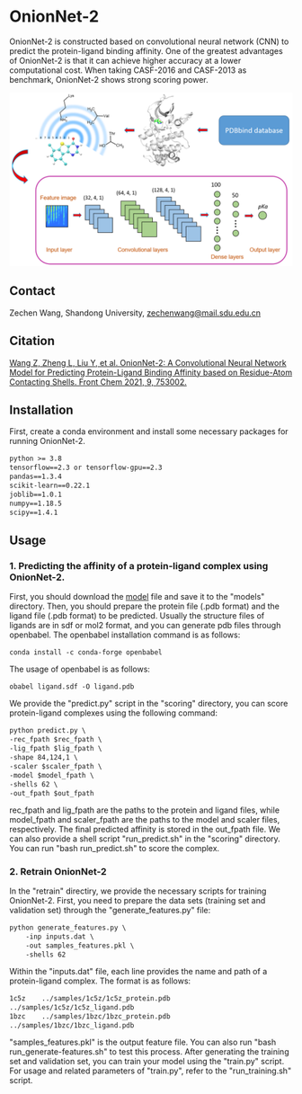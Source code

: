 # OnionNet-2
OnionNet-2 is constructed based on convolutional neural network (CNN) to predict the protein-ligand binding affinity. One of the greatest advantages of OnionNet-2 is that it can achieve higher accuracy at a lower computational cost. When taking CASF-2016 and CASF-2013 as benchmark, OnionNet-2 shows strong scoring power.

<img src="models/RAbinding.png">


## Contact
Zechen Wang, Shandong University, zechenwang@mail.sdu.edu.cn</p>


## Citation
<a href='https://www.frontiersin.org/articles/10.3389/fchem.2021.753002/full'>Wang Z, Zheng L, Liu Y, et al. OnionNet-2: A Convolutional Neural Network Model for Predicting Protein-Ligand Binding Affinity based on Residue-Atom Contacting Shells. Front Chem 2021, 9, 753002. </a>


## Installation
First, create a conda environment and install some necessary packages for running OnionNet-2.

    python >= 3.8
    tensorflow==2.3 or tensorflow-gpu==2.3
    pandas==1.3.4
    scikit-learn==0.22.1
    joblib==1.0.1
    numpy==1.18.5
    scipy==1.4.1

## Usage
### 1. Predicting the affinity of a protein-ligand complex using OnionNet-2.
First, you should download the [model](https://zenodo.org/records/10728089) file and save it to the "models" directory. Then, you should prepare the protein file (.pdb format) and the ligand file (.pdb format) to be predicted. Usually the structure files of ligands are in sdf or mol2 format, and you can generate pdb files through openbabel. The openbabel installation command is as follows:

    conda install -c conda-forge openbabel
   
The usage of openbabel is as follows:
   
    obabel ligand.sdf -O ligand.pdb
    
We provide the "predict.py" script in the "scoring" directory, you can score protein-ligand complexes using the following command:
    
    python predict.py \
	-rec_fpath $rec_fpath \
	-lig_fpath $lig_fpath \
	-shape 84,124,1 \
	-scaler $scaler_fpath \
	-model $model_fpath \
	-shells 62 \
	-out_fpath $out_fpath

rec_fpath and lig_fpath are the paths to the protein and ligand files, while model_fpath and scaler_fpath are the paths to the model and scaler files, respectively. The final predicted affinity is stored in the out_fpath file. We can also provide a shell script "run_predict.sh" in the "scoring" directory. You can run "bash run_predict.sh" to score the complex.

### 2. Retrain OnionNet-2
In the "retrain" directiry, we provide the necessary scripts for training OnionNet-2. First, you need to prepare the data sets (training set and validation set) through the "generate_features.py" file:

    python generate_features.py \
        -inp inputs.dat \
        -out samples_features.pkl \
        -shells 62

Within the "inputs.dat" file, each line provides the name and path of a protein-ligand complex. The format is as follows:

    1c5z    ../samples/1c5z/1c5z_protein.pdb    ../samples/1c5z/1c5z_ligand.pdb
    1bzc    ../samples/1bzc/1bzc_protein.pdb    ../samples/1bzc/1bzc_ligand.pdb

"samples_features.pkl" is the output feature file. You can also run "bash run_generate-features.sh" to test this process. After generating the training set and validation set, you can train your model using the "train.py" script. For usage and related parameters of "train.py", refer to the "run_training.sh" script.